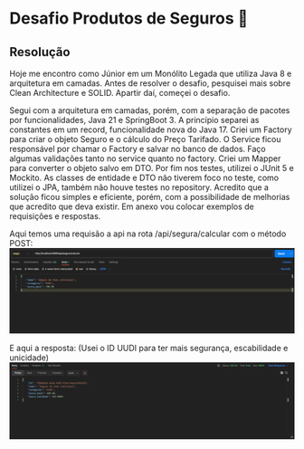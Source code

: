 # Desafio Produtos de Seguros 🚀

## <a name="dicas">Resolução</a>

Hoje me encontro como Júnior em um Monólito Legada que utiliza Java 8 e arquitetura em camadas. Antes de resolver o desafio, pesquisei mais sobre Clean Architecture e SOLID.
Apartir daí, começei o desafio.

  Segui com a arquitetura em camadas, porém, com a separação de pacotes por funcionalidades,
Java 21 e SpringBoot 3.
  A princípio separei as constantes em um record, funcionalidade nova do Java 17. Criei um Factory para criar o objeto Seguro e o cálculo do Preço Tarifado.
O Service ficou responsável por chamar o Factory e salvar no banco de dados. Faço algumas validações tanto no service quanto no factory.
Criei um Mapper para converter o objeto salvo em DTO. Por fim nos testes, utilizei o JUnit 5 e Mockito. As classes de entidade e DTO não tiverem foco no teste, como
utilizei o JPA, também não houve testes no repository.
  Acredito que a solução ficou simples e eficiente, porém, com a possibilidade de melhorias que acredito que deva existir.
  Em anexo vou colocar exemplos de requisições e respostas.

  Aqui temos uma requisão a api na rota /api/segura/calcular com o método POST:
  ![img.png](img.png)

  E aqui a resposta: (Usei o ID UUDI para ter mais segurança, escabilidade e unicidade)
  ![img_1.png](img_1.png)


